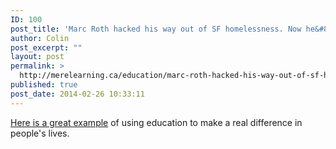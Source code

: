 ```yaml
---
ID: 100
post_title: 'Marc Roth hacked his way out of SF homelessness. Now he&#8217;s helping others do the same.'
author: Colin
post_excerpt: ""
layout: post
permalink: >
  http://merelearning.ca/education/marc-roth-hacked-his-way-out-of-sf-homelessness-now-hes-helping-others-do-the-same/
published: true
post_date: 2014-02-26 10:33:11
---
```

<a href="http://pando.com/2014/02/21/marc-roth-hacked-his-way-out-of-sf-homelessness-now-hes-helping-others-do-the-same/" target="_blank">Here is a great example</a> of using education to make a real difference in people's lives.

&nbsp;